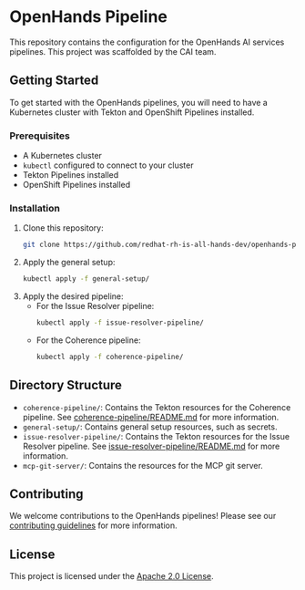 # OpenHands Pipeline

This repository contains the configuration for the OpenHands AI services pipelines.
This project was scaffolded by the CAI team.

## Getting Started

To get started with the OpenHands pipelines, you will need to have a Kubernetes cluster with Tekton and OpenShift Pipelines installed.

### Prerequisites

* A Kubernetes cluster
* `kubectl` configured to connect to your cluster
* Tekton Pipelines installed
* OpenShift Pipelines installed

### Installation

1. Clone this repository:
   ```bash
   git clone https://github.com/redhat-rh-is-all-hands-dev/openhands-pipelines.git
   ```
2. Apply the general setup:
   ```bash
   kubectl apply -f general-setup/
   ```
3. Apply the desired pipeline:
   * For the Issue Resolver pipeline:
     ```bash
     kubectl apply -f issue-resolver-pipeline/
     ```
   * For the Coherence pipeline:
     ```bash
     kubectl apply -f coherence-pipeline/
     ```

## Directory Structure

* `coherence-pipeline/`: Contains the Tekton resources for the Coherence pipeline. See [coherence-pipeline/README.md](coherence-pipeline/README.md) for more information.
* `general-setup/`: Contains general setup resources, such as secrets.
* `issue-resolver-pipeline/`: Contains the Tekton resources for the Issue Resolver pipeline. See [issue-resolver-pipeline/README.md](issue-resolver-pipeline/README.md) for more information.
* `mcp-git-server/`: Contains the resources for the MCP git server.

## Contributing

We welcome contributions to the OpenHands pipelines! Please see our [contributing guidelines](CONTRIBUTING.md) for more information.

## License

This project is licensed under the [Apache 2.0 License](LICENSE).
